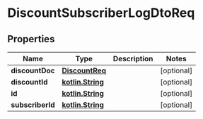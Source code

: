 # DiscountSubscriberLogDtoReq

## Properties
Name | Type | Description | Notes
------------ | ------------- | ------------- | -------------
**discountDoc** | [**DiscountReq**](DiscountReq.md) |  |  [optional]
**discountId** | [**kotlin.String**](.md) |  |  [optional]
**id** | [**kotlin.String**](.md) |  |  [optional]
**subscriberId** | [**kotlin.String**](.md) |  |  [optional]
